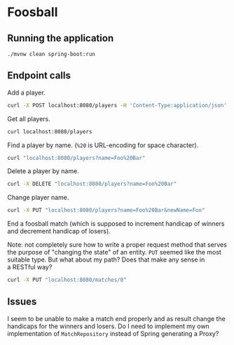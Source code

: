 # Foosball

## Running the application

```shell
./mvnw clean spring-boot:run
```

## Endpoint calls

Add a player.

```bash
curl -X POST localhost:8080/players -H 'Content-Type:application/json' -d '{"name": "John Doe", "initials": "J.D.", "handicap": 10}'
```

Get all players.

```bash
curl localhost:8080/players
```

Find a player by name. (`%20` is URL-encoding for space character).

```bash
curl "localhost:8080/players?name=Foo%20Bar"
```

Delete a player by name.

```bash
curl -X DELETE "localhost:8080/players?name=Foo%20Bar"
```

Change player name.

```bash
curl -X PUT "localhost:8080/players?name=Foo%20Bar&newName=Foo"
```

End a foosball match (which is supposed to increment handicap of winners and decrement handicap of losers).

Note: not completely sure how to write a proper request method that serves the purpose of "changing the state"
of an entity. `PUT` seemed like the most suitable type. But what about my path? Does that make any sense in  
a RESTful way?

```bash
curl -X PUT "localhost:8080/matches/0"
```

## Issues

I seem to be unable to make a match end properly and as result change the handicaps for the winners and losers.
Do I need to implement my own implementation of `MatchRepository` instead of Spring generating a Proxy?
